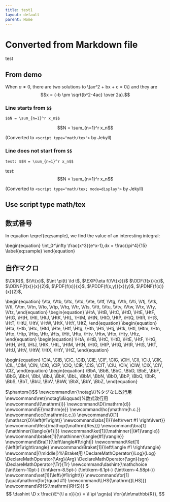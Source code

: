 ```yaml
---
title: test1
layout: default
parent: Home
---
```


# Converted from Markdown file
test
## From demo

When $a \ne 0$, there are two solutions to \\(ax^2 + bx + c = 0\\) and they are
$$x = {-b \pm \sqrt{b^2-4ac} \over 2a}.$$


### Line starts from `$$`

```
$$N = \sum_{n=1}^r x_n$$
```

$$N = \sum_{n=1}^r x_n$$

(Converted to `<script type="math/tex">` by Jekyll)

### Line does not start from `$$`

```
test: $$N = \sum_{n=1}^r x_n$$
```

test: $$N = \sum_{n=1}^r x_n$$

(Converted to `<script type="math/tex; mode=display">` by Jekyll)

## Use script type math/tex

<p><script type="math/tex">ax+by+c=0</script></p>
<script type="math/tex; mode=display">\sum_{i=1}^n x_i</script>

## 数式番号
In equation \eqref{eq:sample}, we find the value of an
interesting integral:

\begin{equation}
  \int_0^\infty \frac{x^3}{e^x-1}\,dx = \frac{\pi^4}{15}
  \label{eq:sample}
\end{equation}

## 自作マクロ
$\Cl{R}$,
$\Vt{x}$,
$\int \pi(t) \Id t$,
$\EXP{\eta f(\Vt{x})}$
$\ODF{f(x)}{x}$,
$\ODNF{f(x)}{x}{2}$,
$\PDF{f(x)}{x}$,
$\PDDF{f(x,y)}{x}{y}$, 
$\PDNF{f(x)}{x}{2}$, 

\begin{equation}
\Vta, \Vtb, \Vtc, \Vtd, \Vte,
\Vtf, \Vtg, \Vth, \Vti, \Vtj,
\Vtk, \Vtl, \Vtm, \Vtn, \Vto,
\Vtp, \Vtq, \Vtr, \Vts, \Vtt,
\Vtu, \Vtv, \Vtw, \Vtx, \Vty,
\Vtz,
\end{equation}
\begin{equation}
\HtA, \HtB, \HtC, \HtD, \HtE,
\HtF, \HtG, \HtH, \HtI, \HtJ,
\HtK, \HtL, \HtM, \HtN, \HtO,
\HtP, \HtQ, \HtR, \HtS, \HtT,
\HtU, \HtV, \HtW, \HtX, \HtY,
\HtZ,
\end{equation}
\begin{equation}
\Hta, \Htb, \Htc, \Htd, \Hte,
\Htf, \Htg, \Hth, \Hti, \Htj,
\Htk, \Htl, \Htm, \Htn, \Hto,
\Htp, \Htq, \Htr, \Hts, \Htt,
\Htu, \Htv, \Htw, \Htx, \Hty,
\Htz,
\end{equation}
\begin{equation}
\HtA, \HtB, \HtC, \HtD, \HtE,
\HtF, \HtG, \HtH, \HtI, \HtJ,
\HtK, \HtL, \HtM, \HtN, \HtO,
\HtP, \HtQ, \HtR, \HtS, \HtT,
\HtU, \HtV, \HtW, \HtX, \HtY,
\HtZ,
\end{equation}

\begin{equation}
\ClA, \ClB, \ClC, \ClD, \ClE,
\ClF, \ClG, \ClH, \ClI, \ClJ,
\ClK, \ClL, \ClM, \ClN, \ClO,
\ClP, \ClQ, \ClR, \ClS, \ClT,
\ClU, \ClV, \ClW, \ClX, \ClY,
\ClZ,
\end{equation}
\begin{equation}
\BbA, \BbB, \BbC, \BbD, \BbE,
\BbF, \BbG, \BbH, \BbI, \BbJ,
\BbK, \BbL, \BbM, \BbN, \BbO,
\BbP, \BbQ, \BbR, \BbS, \BbT,
\BbU, \BbV, \BbW, \BbX, \BbY,
\BbZ,
\end{equation}

$\phantom{}$$
\newcommand\nr{\notag\\\\}%タグなし改行用
\newcommand\ret{\notag\\\\&\qquad}%数式改行用
\newcommand\I{\mathrm{i}}
\newcommand\D{\mathrm{d}}
\newcommand\E{\mathrm{e}}
\newcommand\hc{\mathrm{h.c.}}
\newcommand\cc{\mathrm{c.c.}}
\newcommand\O[1]{\mathscr{O}\left(#1\right)}
\newcommand\abs[1]{{\left\rvert #1 \right\lvert}}
\newcommand\Res{\mathop{\mathrm{Res}}}
\newcommand\bra[1]{\mathinner{\langle{#1}|}}
\newcommand\ket[1]{\mathinner{|{#1}\rangle}}
\newcommand\braket[1]{\mathinner{\langle{#1}\rangle}}
\newcommand\Bra[1]{\left\langle#1\right|}
\newcommand\Ket[1]{\left|#1\right\rangle}
\newcommand\Braket[1]{\left\langle #1 \right\rangle}
\newcommand\|{\middle|}%\Braket用
\DeclareMathOperator{\Log}{Log}
\DeclareMathOperator{\Arg}{Arg}
\DeclareMathOperator{\sgn}{sgn}
\DeclareMathOperator{\Tr}{Tr}
\newcommand\dashint{\mathchoice
  {\int\kern-10pt-}
  {\int\kern-8.5pt-}
  {\int\kern-6.1pt-}
  {\int\kern-4.58pt-}}
\newcommand\set[1]{\left\\{#1\right\\}}
\newcommand\for[1]{\quad\mathrm{for}\quad #1}
\newcommand\LHS{\mathrm{(LHS)}}
\newcommand\RHS{\mathrm{(RHS)}}
$
$$
\dashint \D x \frac{\E^{\I a x}}{x} = \I \pi \sgn(a) \for{a\in\mathbb{R}},
$$

